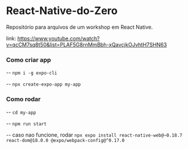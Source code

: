 # React-Native-do-Zero
Repositório para arquivos de um workshop em React Native. 

link: https://www.youtube.com/watch?v=qcCM7sq8t50&list=PLAF5G8rnMmBbh-xQavcjkOJvhtH7SHN63

<h3> Como criar app </h3>

-- ```npm i -g expo-cli```

-- ```npx create-expo-app my-app```


<h3> Como rodar </h3>

-- ```cd my-app```

-- ```npm run start```

-- caso nao funcione, rodar ```npx expo install react-native-web@~0.18.7 react-dom@18.0.0 @expo/webpack-config@^0.17.0```
